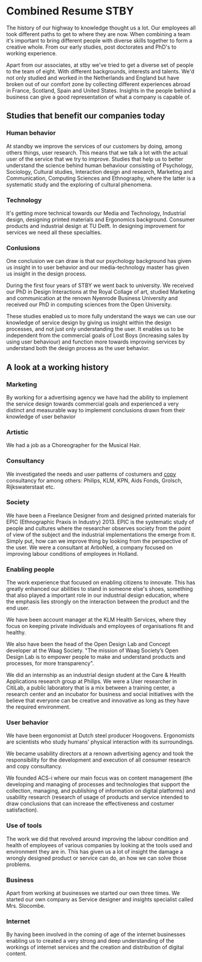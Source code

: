 # Combined Resume STBY

The history of our highway to knowledge thought us a lot. Our employees all took different paths to get to where they are now. When combining a team it's important to bring different people with diverse skills together to form a creative whole. From our early studies, post doctorates and PhD's to working experience.

Apart from our associates, at stby we've tried to get a diverse set of people to the team of eight. With different backgrounds, interests and talents. We'd not only studied and worked in the Netherlands and England but have broken out of our comfort zone by collecting different experiences abroad in France, Scotland, Spain and United States. Insights in the people behind a business can give a good representation of what a company is capable of.

## Studies that benefit our companies today

### Human behavior
At standby we improve the services of our customers by doing, among others things, user research. This means that we talk a lot with the actual user of the service that we try to improve. Studies that help us to better understand the science behind human behaviour consisting of Psychology, Sociology, Cultural studies, Interaction design and  research, Marketing and Communication, Computing Sciences and Ethnography, where the latter is a systematic study and the exploring of cultural phenomena.


### Technology
It's getting more technical towards our Media and Technology, Industrial design, designing printed materials and Ergonomics background. Consumer products and industrial design at TU Delft. In designing improvement for services we need all these specialties.


### Conlusions
One conclusion we can draw is that our psychology background has given us insight in to user behavior and our media-technology master has given us insight in the design process.

During the first four years of STBY we went back to university. We received our PhD in Design Interactions at the Royal Collage of art, studied Marketing and communication at the renown Nyenrode Business University and received our PhD in computing sciences from the Open University.

These studies enabled us to more fully understand the ways we can use our knowledge of service design by giving us insight within the design processes, and not just only understanding the user.  It enables us to be independent from the commercial goals of Lost Boys (increasing sales by using user behaviour) and function more towards improving services by understand both the design process as the user behavior.


## A look at a working history

### Marketing
By working for a advertising agency we have had the ability to implement the service design towards commercial goals and experienced a very distinct and measurable way to implement conclusions drawn from their knowledge of user behavior


### Artistic
We had a job as a Choreographer for the Musical Hair.


### Consultancy

We investigated the needs and user patterns of costumers and [copy](https://en.wikipedia.org/wiki/Copywriting) consultancy for among others: Philips, KLM, KPN, Aids Fonds, Grolsch, Rijkswaterstaat etc.


### Society
We have been a Freelance Designer from and designed printed materials for EPIC (Ethnographic Praxis in Industry) 2013. EPIC is the systematic study of people and cultures where the researcher observes society from the point of view of the subject and the industrial implementations the emerge from it. Simply put, how can we improve thing by looking from the perspective of the user.
We were a consultant at	ArboNed, a company focused on improving labour conditions of employees in Holland.


### Enabling people
The work experience that focused on enabling citizens to innovate. This has greatly enhanced our abilities to stand in someone else's shoes, something that also played a important role in our industrial design education, where the emphasis lies strongly on the interaction between the product and the end user.

We have been account manager at the	KLM Health Services, where they focus on keeping private individuals and employees of organisations fit and healthy.

We also have been the head of the Open Design Lab and Concept developer at the Waag Society. "The mission of Waag Society’s Open Design Lab is to empower people to make and understand products and processes, for more transparency".


We did an internship as an industrial design student at the Care & Health Applications research group at Philips.
We were a User researcher in CitiLab, a public laboratory that is a mix between a training center, a research center and an incubator for business and social initiatives with the believe that everyone can be creative and innovative as long as they have the required environment.


### User behavior
We have been ergonomist at Dutch steel producer Hoogovens. Ergonomists are scientists who study humans' physical interaction with its surroundings.

We became usability directors at a renown advertising agency and took the responsibility for the development and execution of all consumer research and copy consultancy.

We founded ACS-i where our main focus was on content management (the developing and managing of processes and technologies that support the collection, managing, and publishing of information on digital platforms) and usability research (research of usage of products and service intended to draw conclusions that can increase the effectiveness and costumer satisfaction).

### Use of tools
The work we did that revolved around improving the labour condition and health of employees of various companies by looking at the tools used and environment they are in. This has given us a lot of insight the damage a wrongly designed product or service can do, an how we can solve those problems.

### Business
Apart from working at businesses we started our own three times.
We started our own company as Service designer and insights specialist called Mrs. Slocombe.


### Internet
By having been involved in the coming of age of the internet businesses enabling us to created a very strong and deep understanding of the workings of internet services and the creation and distribution of digital content.
